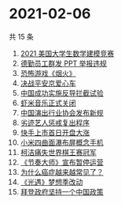 # 2021-02-06

共 15 条

<!-- BEGIN ZHIHUSEARCH -->
<!-- 最后更新时间 Sat Feb 06 2021 17:06:54 GMT+0800 (CST) -->
1. [2021 美国大学生数学建模竞赛](https://www.zhihu.com/search?q=2021美赛)
1. [德勤员工群发 PPT 举报违规](https://www.zhihu.com/search?q=德勤)
1. [恐怖游戏《烟火》](https://www.zhihu.com/search?q=烟火)
1. [决战平安京爱心车](https://www.zhihu.com/search?q=决战平安京)
1. [中国成功实施反导拦截试验](https://www.zhihu.com/search?q=陆基中段反导)
1. [虾米音乐正式关闭](https://www.zhihu.com/search?q=虾米音乐)
1. [中国演出行业协会发布新规](https://www.zhihu.com/search?q=劣迹艺人)
1. [劣迹艺人惩戒复出程序](https://www.zhihu.com/search?q=劣迹艺人)
1. [快手上市首日开盘大涨](https://www.zhihu.com/search?q=快手上市)
1. [小米四曲面瀑布屏概念手机](https://www.zhihu.com/search?q=小米手机)
1. [柯洁痛失世界棋王赛冠军](https://www.zhihu.com/search?q=柯洁)
1. [《节奏大师》宣布暂停运营](https://www.zhihu.com/search?q=节奏大师)
1. [为什么癌症越来越常见了？](https://www.zhihu.com/search?q=癌症)
1. [《光遇》梦想季改动](https://www.zhihu.com/search?q=光遇)
1. [拜登政府坚持一个中国政策](https://www.zhihu.com/search?q=拜登政府)
<!-- END ZHIHUSEARCH -->

